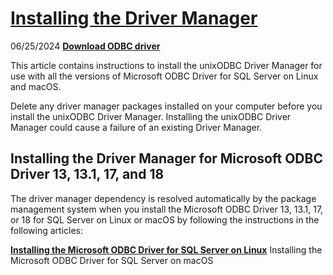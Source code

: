 # **[Installing the Driver Manager](https://learn.microsoft.com/en-us/sql/connect/odbc/linux-mac/installing-the-driver-manager?view=sql-server-ver17)**

06/25/2024
**[Download ODBC driver](https://learn.microsoft.com/en-us/sql/connect/odbc/download-odbc-driver-for-sql-server?view=sql-server-ver17)**

This article contains instructions to install the unixODBC Driver Manager for use with all the versions of Microsoft ODBC Driver for SQL Server on Linux and macOS.

Delete any driver manager packages installed on your computer before you install the unixODBC Driver Manager. Installing the unixODBC Driver Manager could cause a failure of an existing Driver Manager.

## Installing the Driver Manager for Microsoft ODBC Driver 13, 13.1, 17, and 18

The driver manager dependency is resolved automatically by the package management system when you install the Microsoft ODBC Driver 13, 13.1, 17, or 18 for SQL Server on Linux or macOS by following the instructions in the following articles:

**[Installing the Microsoft ODBC Driver for SQL Server on Linux](https://learn.microsoft.com/en-us/sql/connect/odbc/linux-mac/installing-the-microsoft-odbc-driver-for-sql-server?view=sql-server-ver17)**
Installing the Microsoft ODBC Driver for SQL Server on macOS
